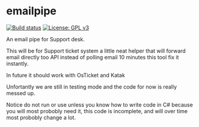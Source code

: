 # emailpipe

[![Build status](https://ci.appveyor.com/api/projects/status/3a23vfunofblcxh5?svg=true)](https://ci.appveyor.com/project/neisep/emailpipe) [![License: GPL v3](https://img.shields.io/badge/License-GPL%20v3-blue.svg)](https://www.gnu.org/licenses/gpl-3.0)

An email pipe for Support desk.


This will be for Support ticket system a little neat helper that will forward email directly too API instead of
polling email 10 minutes this tool fix it instantly.

In future it should work with OsTicket and Katak

Unfortantly we are still in testing mode and the code for now is really messed up.

Notice do not run or use unless you know how to write code in C# because you will most probobly need it, this code is incomplete, and will over time most probobly change a lot.
